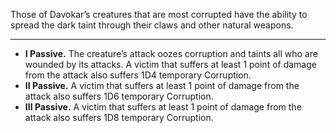 Those of Davokar’s creatures that are most corrupted have the ability to spread the dark taint through their claws and other natural weapons.

---
- **I Passive.** The creature’s attack oozes corruption and taints all who are wounded by its attacks. A victim that suffers at least 1 point of damage from the attack also suffers 1D4 temporary Corruption. 
- **II Passive.** A victim that suffers at least 1 point of damage from the attack also suffers 1D6 temporary Corruption. 
- **III Passive.** A victim that suffers at least 1 point of damage from the attack also suffers 1D8 temporary Corruption.

